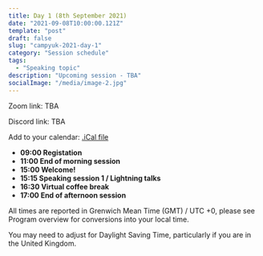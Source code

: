 ```yaml
---
title: Day 1 (8th September 2021)
date: "2021-09-08T10:00:00.121Z"
template: "post"
draft: false
slug: "campyuk-2021-day-1"
category: "Session schedule"
tags:
  - "Speaking topic"
description: "Upcoming session - TBA"
socialImage: "/media/image-2.jpg"
---
```

Zoom link: TBA

Discord link: TBA 

Add to your calendar: [.iCal file](./campyuk_2021_conference.ics)

* **09:00 Registation**
* **11:00 End of morning session**
* **15:00 Welcome!** 
* **15:15 Speaking session 1 / Lightning talks**  
* **16:30 Virtual coffee break**
* **17:00 End of afternoon session**

All times are reported in Grenwich Mean Time (GMT) / UTC +0, please see Program overview for conversions into your local time.

You may need to adjust for Daylight Saving Time, particularly if you are in the United Kingdom.
